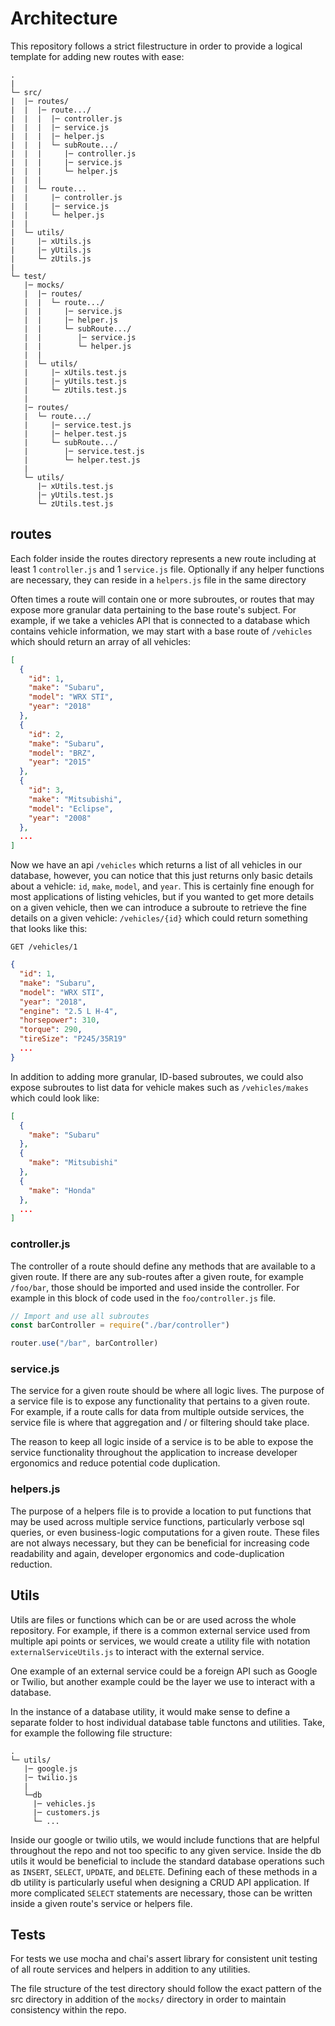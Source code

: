 # Architecture

This repository follows a strict filestructure in order to provide a logical template for adding new routes with ease:

```
.
|
└─ src/
|  |─ routes/
|  |  |─ route.../
|  |  |  |─ controller.js
|  |  |  |─ service.js
|  |  |  |─ helper.js
|  |  |  └─ subRoute.../
|  |  |     |─ controller.js
|  |  |     |─ service.js
|  |  |     └─ helper.js
|  |  |
|  |  └─ route...
|  |     |─ controller.js
|  |     |─ service.js
|  |     └─ helper.js
|  |
|  └─ utils/
|     |─ xUtils.js
|     |─ yUtils.js
|     └─ zUtils.js
|
└─ test/
   |─ mocks/
   |  |─ routes/
   |  |  └─ route.../
   |  |     |─ service.js
   |  |     |─ helper.js
   |  |     └─ subRoute.../
   |  |        |─ service.js
   |  |        └─ helper.js
   |  |
   |  └─ utils/
   |     |─ xUtils.test.js
   |     |─ yUtils.test.js
   |     └─ zUtils.test.js
   |
   |─ routes/
   |  └─ route.../
   |     |─ service.test.js
   |     |─ helper.test.js
   |     └─ subRoute.../
   |        |─ service.test.js
   |        └─ helper.test.js
   |
   └─ utils/
      |─ xUtils.test.js
      |─ yUtils.test.js
      └─ zUtils.test.js
```

## routes

Each folder inside the routes directory represents a new route including at least 1 `controller.js` and 1 `service.js` file. Optionally if any helper functions are necessary, they can reside in a `helpers.js` file in the same directory

Often times a route will contain one or more subroutes, or routes that may expose more granular data pertaining to the base route's subject. For example, if we take a vehicles API that is connected to a database which contains vehicle information, we may start with a base route of `/vehicles` which should return an array of all vehicles:

```json
[
  {
    "id": 1,
    "make": "Subaru",
    "model": "WRX STI",
    "year": "2018"
  },
  {
    "id": 2,
    "make": "Subaru",
    "model": "BRZ",
    "year": "2015"
  },
  {
    "id": 3,
    "make": "Mitsubishi",
    "model": "Eclipse",
    "year": "2008"
  },
  ...
]
```

Now we have an api `/vehicles` which returns a list of all vehicles in our database, however, you can notice that this just returns only basic details about a vehicle: `id`, `make`, `model`, and `year`. This is certainly fine enough for most applications of listing vehicles, but if you wanted to get more details on a given vehicle, then we can introduce a subroute to retrieve the fine details on a given vehicle: `/vehicles/{id}` which could return something that looks like this:

```
GET /vehicles/1
```

```json
{
  "id": 1,
  "make": "Subaru",
  "model": "WRX STI",
  "year": "2018",
  "engine": "2.5 L H-4",
  "horsepower": 310,
  "torque": 290,
  "tireSize": "P245/35R19"
  ...
}
```

In addition to adding more granular, ID-based subroutes, we could also expose subroutes to list data for vehicle makes such as `/vehicles/makes` which could look like:

```json
[
  {
    "make": "Subaru"
  },
  {
    "make": "Mitsubishi"
  },
  {
    "make": "Honda"
  },
  ...
]
```

### controller.js

The controller of a route should define any methods that are available to a given route. If there are any sub-routes after a given route, for example `/foo/bar`, those should be imported and used inside the controller. For example in this block of code used in the `foo/controller.js` file.

```javascript
// Import and use all subroutes
const barController = require("./bar/controller")

router.use("/bar", barController)
```

### service.js

The service for a given route should be where all logic lives. The purpose of a service file is to expose any functionality that pertains to a given route. For example, if a route calls for data from multiple outside services, the service file is where that aggregation and / or filtering should take place.

The reason to keep all logic inside of a service is to be able to expose the service functionality throughout the application to increase developer ergonomics and reduce potential code duplication.

### helpers.js

The purpose of a helpers file is to provide a location to put functions that may be used across multiple service functions, particularly verbose sql queries, or even business-logic computations for a given route. These files are not always necessary, but they can be beneficial for increasing code readability and again, developer ergonomics and code-duplication reduction.

## Utils

Utils are files or functions which can be or are used across the whole repository. For example, if there is a common external service used from multiple api points or services, we would create a utility file with notation `externalServiceUtils.js` to interact with the external service.

One example of an external service could be a foreign API such as Google or Twilio, but another example could be the layer we use to interact with a database.

In the instance of a database utility, it would make sense to define a separate folder to host individual database table functons and utilities. Take, for example the following file structure:

```
.
└─ utils/
   |─ google.js
   |─ twilio.js
   |
   └─db
     |─ vehicles.js
     |─ customers.js
     └─ ...
```

Inside our google or twilio utils, we would include functions that are helpful throughout the repo and not too specific to any given service. Inside the db utils it would be beneficial to include the standard database operations such as `INSERT`, `SELECT`, `UPDATE`, and `DELETE`. Defining each of these methods in a db utility is particularly useful when designing a CRUD API application. If more complicated `SELECT` statements are necessary, those can be written inside a given route's service or helpers file.

## Tests

For tests we use mocha and chai's assert library for consistent unit testing of all route services and helpers in addition to any utilities.

The file structure of the test directory should follow the exact pattern of the src directory in addition of the `mocks/` directory in order to maintain consistency within the repo.
